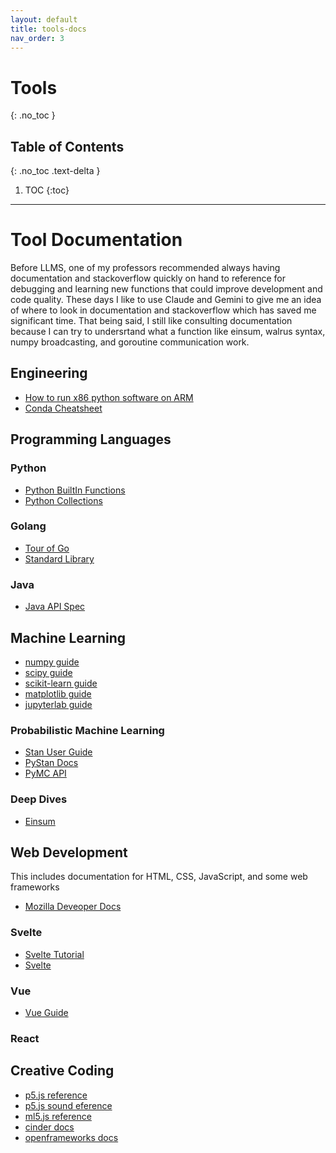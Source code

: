 ```yaml
---
layout: default
title: tools-docs
nav_order: 3
---
```


# Tools
{: .no_toc }

## Table of Contents
{: .no_toc .text-delta }

1. TOC
{:toc}

---
# Tool Documentation 
Before LLMS, one of my professors recommended always having documentation and stackoverflow quickly on hand to reference for debugging and learning new functions that could improve development and code quality. These days I like to use Claude and Gemini to give me an idea of where to look in documentation and stackoverflow which has saved me significant time. That being said, I still like consulting documentation because I can try to undersrtand what a function like einsum, walrus syntax, numpy broadcasting, and goroutine communication work. 

## Engineering 
* [How to run x86 python software on ARM](https://stackoverflow.com/questions/71691598/how-to-run-python-as-x86-with-rosetta2-on-arm-macos-machine)
* [Conda Cheatsheet](https://docs.conda.io/projects/conda/en/stable/user-guide/cheatsheet.html)

## Programming Languages 
### Python 
* [Python BuiltIn Functions](https://docs.python.org/3/library/functions.html)
* [Python Collections](https://docs.python.org/3/library/collections.html#module-collections)
### Golang
* [Tour of Go](https://go.dev/tour/welcome/1)
* [Standard Library](https://pkg.go.dev/std)
### Java 
* [Java API Spec](https://docs.oracle.com/javase/8/docs/api/)

## Machine Learning 
* [numpy guide](https://numpy.org/doc/stable/user/)
* [scipy guide](https://docs.scipy.org/doc/scipy/tutorial/index.html)
* [scikit-learn guide](https://scikit-learn.org/stable/user_guide.html)
* [matplotlib guide](https://matplotlib.org/stable/users/index.html)
* [jupyterlab guide](https://jupyterlab.readthedocs.io/en/latest/user/index.html)
### Probabilistic Machine Learning 
* [Stan User Guide](https://mc-stan.org/docs/stan-users-guide/index.html)
* [PyStan Docs](https://pystan.readthedocs.io/en/latest/)
* [PyMC API](https://www.pymc.io/projects/docs/en/stable/api.html)
### Deep Dives 
* [Einsum](https://ajcr.net/Basic-guide-to-einsum/)

## Web Development 
This includes documentation for HTML, CSS, JavaScript, and some web frameworks
* [Mozilla Deveoper Docs](https://developer.mozilla.org/en-US/)
### Svelte 
* [Svelte Tutorial](https://svelte.dev/tutorial/svelte/welcome-to-svelte)
* [Svelte](https://svelte.dev/docs/svelte/overview)
### Vue 
* [Vue Guide](https://vuejs.org/guide/introduction.html)
### React 

## Creative Coding 
* [p5.js reference](https://p5js.org/reference/)
* [p5.js sound eference](https://p5js.org/reference/p5.sound/)
* [ml5.js reference](https://docs.ml5js.org/#/reference/overview)
* [cinder docs](https://www.libcinder.org/docs/)
* [openframeworks docs](https://openframeworks.cc/documentation/)






